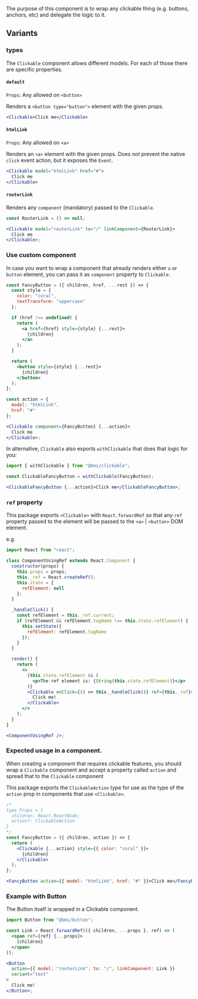 The purpose of this component is to wrap any clickable thing (e.g. buttons, anchors, etc) and delegate the logic to it.

## Variants

### types

The `Clickable` component allows different models. For each of those there are specific properties.

#### `default`

`Props`: Any allowed on `<button>`

Renders a `<button type="button">` element with the given props.

```jsx
<Clickable>Click me</Clickable>
```

#### `htmlLink`

`Props`: Any allowed on `<a>`

Renders an `<a>` element with the given props. Does _not_ prevent the native
`click` event action, but it exposes the `Event`.

```jsx
<Clickable model="htmlLink" href="#">
  Click me
</Clickable>
```

#### `routerLink`

Renders any `component` (mandatory) passed to the `Clickable`.

```jsx
const RouterLink = () => null;

<Clickable model="routerLink" to="/" linkComponent={RouterLink}>
  Click me
</Clickable>;
```

### Use custom component

In case you want to wrap a component that already renders either `a` or `button` element, you can pass it as `component` property to `Clickable`.

```jsx
const FancyButton = ({ children, href, ...rest }) => {
  const style = {
    color: "coral",
    textTransform: "uppercase"
  };

  if (href !== undefined) {
    return (
      <a href={href} style={style} {...rest}>
        {children}
      </a>
    );
  }

  return (
    <button style={style} {...rest}>
      {children}
    </button>
  );
};

const action = {
  model: "htmlLink",
  href: "#"
};

<Clickable component={FancyButton} {...action}>
  Click me
</Clickable>;
```

In alternative, `Clickable` also exports `withClickable` that does that logic for you:

```jsx static
import { withClickable } from "@bmi/clickable";

const ClickableFancyButton = withClickable(FancyButton);

<ClickableFancyButton {...action}>Click me</ClickableFancyButton>;
```

### `ref` property

This package exports `<Clickable>` with `React.forwardRef` so that any `ref` property
passed to the element will be passed to the `<a>` | `<button>` DOM element.

e.g.

```jsx
import React from "react";

class ComponentUsingRef extends React.Component {
  constructor(props) {
    this.props = props;
    this._ref = React.createRef();
    this.state = {
      refElement: null
    };
  }

  _handleClick() {
    const refElement = this._ref.current;
    if (refElement && refElement.tagName !== this.state.refElement) {
      this.setState({
        refElement: refElement.tagName
      });
    }
  }

  render() {
    return (
      <>
        {this.state.refElement && (
          <p>The ref element is: {String(this.state.refElement)}</p>
        )}
        <Clickable onClick={() => this._handleClick()} ref={this._ref}>
          Click me!
        </Clickable>
      </>
    );
  }
}

<ComponentUsingRef />;
```

### Expected usage in a component.

When creating a component that requires clickable features, you should wrap a `Clickable` component and accept a property called `action` and spread that to the `Clickable` component

This package exports the `ClickableAction` type for use as the type of the
`action` prop in components that use `<Clickable>`.

```jsx
/*
type Props = {
  children: React.ReactNode;
  action?: ClickableAction
}
*/
const FancyButton = ({ children, action }) => {
  return (
    <Clickable {...action} style={{ color: "coral" }}>
      {children}
    </Clickable>
  );
};

<FancyButton action={{ model: "htmlLink", href: "#" }}>Click me</FancyButton>;
```

### Example with Button

The Button itself is wrapped in a Clickable component.

```jsx
import Button from "@bmi/button";

const Link = React.forwardRef(({ children, ...props }, ref) => (
  <span ref={ref} {...props}>
    {children}
  </span>
));

<Button
  action={{ model: "routerLink", to: "/", linkComponent: Link }}
  variant="text"
>
  Click me!
</Button>;
```
